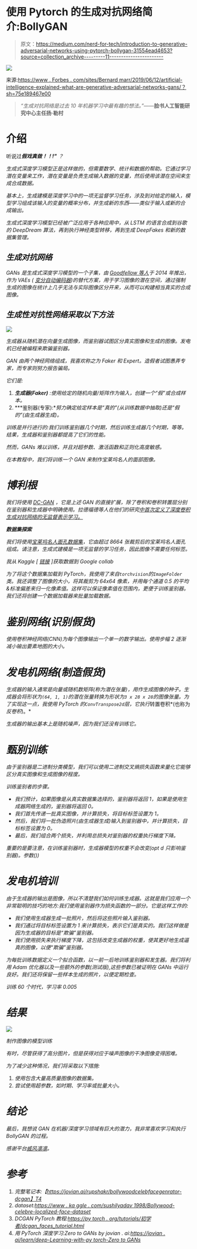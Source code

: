# 使用 Pytorch 的生成对抗网络简介:BollyGAN

> 原文：<https://medium.com/nerd-for-tech/introduction-to-generative-adversarial-networks-using-pytorch-bollygan-31554ead4653?source=collection_archive---------11----------------------->

![](img/5503bce20a659832d340b838cfcdaa8c.png)

来源:[https://www . Forbes . com/sites/Bernard marr/2019/06/12/artificial-intelligence-explained-what-are-generative-adversarial-networks-gans/？sh=75e189467e00](https://www.forbes.com/sites/bernardmarr/2019/06/12/artificial-intelligence-explained-what-are-generative-adversarial-networks-gans/?sh=75e189467e00)

> *“生成对抗网络是过去 10 年机器学习中最有趣的想法。”*——**脸书人工智能研究中心主任扬·勒村**

# 介绍

听说过****假戏真做！！!"*** ？*

*生成式深度学习模型正是这样做的，但需要数学、统计和数据的帮助。它通过学习潜在变量来工作，潜在变量是负责生成输入数据的变量，然后使用该潜在空间来生成合成数据。*

*基本上，生成建模是深度学习中的一项无监督学习任务，涉及到对给定的输入，模型学习组成该输入的变量的概率分布，并生成新的东西——类似于输入或新的合成输出。*

*生成式深度学习模型已经被广泛应用于各种应用中，从 LSTM 的语言合成到谷歌的 DeepDream 算法，再到执行神经类型转移，再到生成 DeepFakes 和新的数据集管理。*

## *生成对抗网络*

*GANs 是生成式深度学习模型的一个子集，由 [Goodfellow 等人](https://arxiv.org/abs/1406.2661)于 2014 年推出，作为 VAEs ( [变分自动编码器](https://arxiv.org/abs/1906.02691))的替代方案，用于学习图像的潜在空间，通过强制生成的图像在统计上几乎无法与实际图像区分开来，从而可以构建相当真实的合成图像。*

## *生成性对抗性网络采取以下方法*

*![](img/1c60a4ca6b07bdf9b5aa996b761dbd19.png)*

*生成器从随机潜在向量生成图像，而鉴别器试图区分真实图像和生成的图像。发电机已经被编程来欺骗鉴别器。*

*GAN 由两个神经网络组成，我喜欢称之为 Faker 和 Expert。造假者试图愚弄专家，而专家则努力报告骗局。*

*它们是:*

1.  ***生成器(Faker)** :使用给定的随机向量/矩阵作为输入，创建一个“假”或合成样本。*
2.  ***鉴别器(专家):**努力确定给定样本是“真的”(从训练数据中抽取)还是“假的”(由生成器生成)。*

*训练是并行进行的:我们训练鉴别器几个时期，然后训练生成器几个时期，等等。结果，生成器和鉴别器都提高了它们的性能。*

*然而，GANs 难以训练，并且对超参数、激活函数和正则化高度敏感。*

*在本教程中，我们将训练一个 GAN 来制作宝莱坞名人的面部图像。*

# ***博利根***

*我们将使用 [DC-GAN](https://pytorch.org/tutorials/beginner/dcgan_faces_tutorial.html) ，它是上述 GAN 的直接扩展，除了卷积和卷积转置层分别在鉴别器和生成器中明确使用。拉德福德等人在他们的研究[中首次定义了深度卷积生成对抗网络的无监督表示学习。](https://arxiv.org/abs/1511.06434)*

***数据集探索***

*我们将使用[宝莱坞名人面孔数据集](https://jovian.ai/outlink?url=https%3A%2F%2Fwww.kaggle.com%2Fsushilyadav1998%2Fbollywood-celeb-localized-face-dataset)，它由超过 8664 张裁剪后的宝莱坞名人面孔组成。请注意，生成式建模是一项无监督的学习任务，因此图像不需要任何标签。*

*我从 Kaggle [ [链接](/analytics-vidhya/how-to-fetch-kaggle-datasets-into-google-colab-ea682569851a) ]获取数据到 Google collab*

*为了将这个数据集加载到 PyTorch，我使用了来自`torchvision`的`ImageFolder`类。我还调整了图像的大小，将其裁剪为 64x64 像素，并用每个通道 0.5 的平均&标准偏差来归一化像素值。这样可以保证像素值在范围内，更便于训练鉴别器。我们还将创建一个数据加载器来批量加载数据。*

# *鉴别网络(识别假货)*

*使用卷积神经网络(CNN)为每个图像输出一个单一的数字输出。使用步幅 2 逐渐减小输出要素地图的大小。*

# *发电机网络(制造假货)*

*生成器的输入通常是向量或随机数矩阵(称为潜在张量)，用作生成图像的种子。生成器会将形状为`(64, 1, 1)`的潜在张量转换为形状为`3 x 28 x 28`的图像张量。为了实现这一点，我使用 PyTorch 的`ConvTranspose2d`层，它执行*转置卷积*(也称为*反卷积*)。*

*生成器的输出基本上是随机噪声，因为我们还没有训练它。*

# *甄别训练*

*由于鉴别器是二进制分类模型，我们可以使用二进制交叉熵损失函数来量化它能够区分真实图像和生成图像的程度。*

*训练鉴别者的步骤。*

*   *我们预计，如果图像是从真实数据集选择的，鉴别器将返回 1，如果是使用生成器网络生成的，鉴别器将返回 0。*
*   *我们首先传递一批真实图像，并计算损失，将目标标签设置为 1。*
*   *然后，我们将一批伪造照片(由生成器生成)输入到鉴别器中，并计算损失，目标标签设置为 0。*
*   *最后，我们组合两个损失，并利用总损失对鉴别器的权重执行梯度下降。*

*重要的是要注意，在训练鉴别器时，生成器模型的权重不会改变(opt d 只影响鉴别器)。参数())*

# *发电机培训*

*由于生成器的输出是图像，所以不清楚我们如何训练生成器。这就是我们应用一个非常聪明的技巧的地方:我们使用鉴别器作为损失函数的一部分。它是这样工作的:*

*   *我们使用生成器生成一批照片，然后将这些照片输入鉴别器。*
*   *我们通过将目标标签设置为 1 来计算损失，表示它们是真实的。我们这样做是因为生成器的目标是“欺骗”鉴别器。*
*   *我们使用损失来执行梯度下降，这包括改变生成器的权重，使其更好地生成逼真的图像，以便“欺骗”鉴别器。*

*为每批训练数据定义一个拟合函数，以一前一后地训练鉴别器和发生器。我们将利用 Adam 优化器以及一些额外的参数(测试版),这些参数已被证明在 GANs 中运行良好。我们还将保留一些样本生成的照片，以便定期检查。*

*训练 60 个时代，学习率 0.005*

# *结果*

*![](img/e4b071c108c7498f40faa595f480e959.png)*

*制作图像的模型训练*

*有时，尽管获得了高分图片，但是获得对应于噪声图像的干净图像变得困难。*

*为了减少这种情况，我们将采取以下措施:*

1.  *使用包含大量高质量图像的数据集。*
2.  *尝试使用超参数，如时期、学习率或批量大小。*

# *结论*

*最后，我想说 GAN 在机器/深度学习领域有巨大的潜力，我非常喜欢学习和执行 BollyGAN 的过程。*

*感谢平台[威风凛凛](http://jovian.ai/)。*

# *参考*

1.  *完整笔记本:【https://jovian.ai/rupshakr/bollywoodcelebfacegenrator-dcgan】T4*
2.  *dataset:[https://www . ka ggle . com/sushilyadav 1998/Bollywood-celebre-localized-face-dataset](https://www.kaggle.com/sushilyadav1998/bollywood-celeb-localized-face-dataset)*
3.  *DCGAN PyTorch 教程:[https://py torch . org/tutorials/初学者/dcgan_faces_tutorial.html](https://pytorch.org/tutorials/beginner/dcgan_faces_tutorial.html)*
4.  *用 PyTorch 深度学习:Zero to GANs by jovian . ai:[https://jovian . ai/learn/deep-Learning-with-py torch-Zero to GANs](https://jovian.ai/learn/deep-learning-with-pytorch-zero-to-gans)*